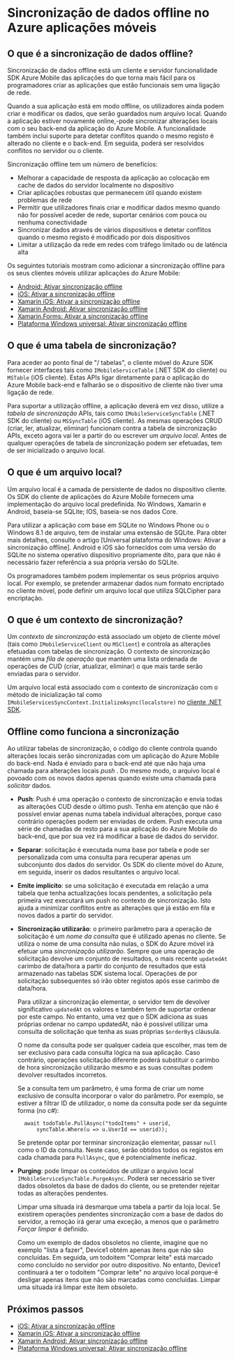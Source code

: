 <properties
    pageTitle="Sincronização de dados offline no Azure aplicações móveis | Microsoft Azure"
    description="Referência conceptual e descrição geral da funcionalidade de sincronização de dados offline para as aplicações móveis do Azure"
    documentationCenter="windows"
    authors="adrianhall"
    manager="dwrede"
    editor=""
    services="app-service\mobile"/>

<tags
    ms.service="app-service-mobile"
    ms.workload="mobile"
    ms.tgt_pltfrm="na"
    ms.devlang="multiple"
    ms.topic="article"
    ms.date="10/01/2016"
    ms.author="adrianha"/>

# <a name="offline-data-sync-in-azure-mobile-apps"></a>Sincronização de dados offline no Azure aplicações móveis

## <a name="what-is-offline-data-sync"></a>O que é a sincronização de dados offline?

Sincronização de dados offline está um cliente e servidor funcionalidade SDK Azure Mobile das aplicações do que torna mais fácil para os programadores criar as aplicações que estão funcionais sem uma ligação de rede.

Quando a sua aplicação está em modo offline, os utilizadores ainda podem criar e modificar os dados, que serão guardados num arquivo local. Quando a aplicação estiver novamente online,-pode sincronizar alterações locais com o seu back-end da aplicação do Azure Mobile. A funcionalidade também inclui suporte para detetar conflitos quando o mesmo registo é alterado no cliente e o back-end. Em seguida, poderá ser resolvidos conflitos no servidor ou o cliente.

Sincronização offline tem um número de benefícios:

* Melhorar a capacidade de resposta da aplicação ao colocação em cache de dados do servidor localmente no dispositivo
* Criar aplicações robustas que permanecem útil quando existem problemas de rede
* Permitir que utilizadores finais criar e modificar dados mesmo quando não for possível aceder de rede, suportar cenários com pouca ou nenhuma conectividade
* Sincronizar dados através de vários dispositivos e detetar conflitos quando o mesmo registo é modificado por dois dispositivos
* Limitar a utilização da rede em redes com tráfego limitado ou de latência alta

Os seguintes tutoriais mostram como adicionar a sincronização offline para os seus clientes móveis utilizar aplicações do Azure Mobile:

* [Android: Ativar sincronização offline]
* [iOS: Ativar a sincronização offline]
* [Xamarin iOS: Ativar a sincronização offline]
* [Xamarin Android: Ativar sincronização offline]
* [Xamarin.Forms: Ativar a sincronização offline](app-service-mobile-xamarin-forms-get-started-offline-data.md)
* [Plataforma Windows universal: Ativar sincronização offline]

## <a name="what-is-a-sync-table"></a>O que é uma tabela de sincronização?

Para aceder ao ponto final de "/ tabelas", o cliente móvel do Azure SDK fornecer interfaces tais como `IMobileServiceTable` (.NET SDK do cliente) ou `MSTable` (iOS cliente). Estas APIs ligar diretamente para o aplicação do Azure Mobile back-end e falharão se o dispositivo de cliente não tiver uma ligação de rede.

Para suportar a utilização offline, a aplicação deverá em vez disso, utilize a *tabela de sincronização* APIs, tais como `IMobileServiceSyncTable` (.NET SDK do cliente) ou `MSSyncTable` (iOS cliente). As mesmas operações CRUD (criar, ler, atualizar, eliminar) funcionam contra a tabela de sincronização APIs, exceto agora vai ler a partir do ou escrever um *arquivo local*. Antes de qualquer operações de tabela de sincronização podem ser efetuadas, tem de ser inicializado o arquivo local.

## <a name="what-is-a-local-store"></a>O que é um arquivo local?

Um arquivo local é a camada de persistente de dados no dispositivo cliente. Os SDK do cliente de aplicações do Azure Mobile fornecem uma implementação do arquivo local predefinida. No Windows, Xamarin e Android, baseia-se SQLite; IOS, baseia-se nos dados Core.

Para utilizar a aplicação com base em SQLite no Windows Phone ou o Windows 8.1 de arquivo, tem de instalar uma extensão de SQLite. Para obter mais detalhes, consulte o artigo [Universal plataforma do Windows: Ativar a sincronização offline]. Android e iOS são fornecidos com uma versão do SQLite no sistema operativo dispositivo propriamente dito, para que não é necessário fazer referência a sua própria versão do SQLite.

Os programadores também podem implementar os seus próprios arquivo local. Por exemplo, se pretender armazenar dados num formato encriptado no cliente móvel, pode definir um arquivo local que utiliza SQLCipher para encriptação.

## <a name="what-is-a-sync-context"></a>O que é um contexto de sincronização?

Um *contexto de sincronização* está associado um objeto de cliente móvel (tais como `IMobileServiceClient` ou `MSClient`) e controla as alterações efetuadas com tabelas de sincronização. O contexto de sincronização mantém uma *fila de operação* que mantém uma lista ordenada de operações de CUD (criar, atualizar, eliminar) o que mais tarde serão enviadas para o servidor.

Um arquivo local está associado com o contexto de sincronização com o método de inicialização tal como `IMobileServicesSyncContext.InitializeAsync(localstore)` no [cliente .NET SDK].

## <a name="how-sync-works"></a>Offline como funciona a sincronização

Ao utilizar tabelas de sincronização, o código do cliente controla quando alterações locais serão sincronizadas com um aplicação do Azure Mobile do back-end. Nada é enviado para o back-end até que não haja uma chamada para alterações locais *push* . Do mesmo modo, o arquivo local é povoado com os novos dados apenas quando existe uma chamada para *solicitar* dados.

* **Push**: Push é uma operação o contexto de sincronização e envia todas as alterações CUD desde o último push. Tenha em atenção que não é possível enviar apenas numa tabela individual alterações, porque caso contrário operações podem ser enviadas de ordem. Push executa uma série de chamadas de resto para a sua aplicação do Azure Mobile do back-end, que por sua vez irá modificar a base de dados do servidor.

* **Separar**: solicitação é executada numa base por tabela e pode ser personalizada com uma consulta para recuperar apenas um subconjunto dos dados do servidor. Os SDK do cliente móvel do Azure, em seguida, inserir os dados resultantes o arquivo local.

* **Emite implícito**: se uma solicitação é executada em relação a uma tabela que tenha actualizações locais pendentes, a solicitação pela primeira vez executará um push no contexto de sincronização. Isto ajuda a minimizar conflitos entre as alterações que já estão em fila e novos dados a partir do servidor.

* **Sincronização utilizarão**: o primeiro parâmetro para a operação de solicitação é um *nome da consulta* que é utilizado apenas no cliente. Se utiliza o nome de uma consulta não nulas, o SDK do Azure móvel irá efetuar uma *sincronização utilizarão*.
  Sempre que uma operação de solicitação devolve um conjunto de resultados, o mais recente `updatedAt` carimbo de data/hora a partir do conjunto de resultados que está armazenado nas tabelas SDK sistema local. Operações de por solicitação subsequentes só irão obter registos após esse carimbo de data/hora.

  Para utilizar a sincronização elementar, o servidor tem de devolver significativo `updatedAt` os valores e também tem de suportar ordenar por este campo. No entanto, uma vez que o SDK adiciona as suas próprias ordenar no campo updatedAt, não é possível utilizar uma consulta de solicitação que tenha as suas próprias `$orderBy$` cláusula.

  O nome da consulta pode ser qualquer cadeia que escolher, mas tem de ser exclusivo para cada consulta lógica na sua aplicação.
  Caso contrário, operações solicitação diferente poderá substituir o carimbo de hora sincronização utilizarão mesmo e as suas consultas podem devolver resultados incorretos.

  Se a consulta tem um parâmetro, é uma forma de criar um nome exclusivo de consulta incorporar o valor do parâmetro.
  Por exemplo, se estiver a filtrar ID de utilizador, o nome da consulta pode ser da seguinte forma (no c#):

        await todoTable.PullAsync("todoItems" + userid,
            syncTable.Where(u => u.UserId == userid));

  Se pretende optar por terminar sincronização elementar, passar `null` como o ID da consulta. Neste caso, serão obtidos todos os registos em cada chamada para `PullAsync`, que é potencialmente ineficaz.

* **Purging**: pode limpar os conteúdos de utilizar o arquivo local `IMobileServiceSyncTable.PurgeAsync`.
  Poderá ser necessário se tiver dados obsoletos da base de dados do cliente, ou se pretender rejeitar todas as alterações pendentes.

  Limpar uma situada irá desmarque uma tabela a partir da loja local. Se existirem operações pendentes sincronização com a base de dados do servidor, a remoção irá gerar uma exceção, a menos que o parâmetro *Forçar limpar* é definido.

  Como um exemplo de dados obsoletos no cliente, imagine que no exemplo "lista a fazer", Device1 obtém apenas itens que não são concluídas. Em seguida, um todoitem "Comprar leite" está marcado como concluído no servidor por outro dispositivo. No entanto, Device1 continuará a ter o todoitem "Comprar leite" no arquivo local porque-é desligar apenas itens que não são marcadas como concluídas. Limpar uma situada irá limpar este item obsoleto.

## <a name="next-steps"></a>Próximos passos

* [iOS: Ativar a sincronização offline]
* [Xamarin iOS: Ativar a sincronização offline]
* [Xamarin Android: Ativar sincronização offline]
* [Plataforma Windows universal: Ativar sincronização offline]

<!-- Links -->
[Cliente .NET SDK]: app-service-mobile-dotnet-how-to-use-client-library.md
[Android: Ativar sincronização offline]: app-service-mobile-android-get-started-offline-data.md
[iOS: Ativar a sincronização offline]: app-service-mobile-ios-get-started-offline-data.md
[Xamarin iOS: Ativar a sincronização offline]: app-service-mobile-xamarin-ios-get-started-offline-data.md
[Xamarin Android: Ativar sincronização offline]: app-service-mobile-xamarin-ios-get-started-offline-data.md
[Plataforma Windows universal: Ativar sincronização offline]: app-service-mobile-windows-store-dotnet-get-started-offline-data.md
